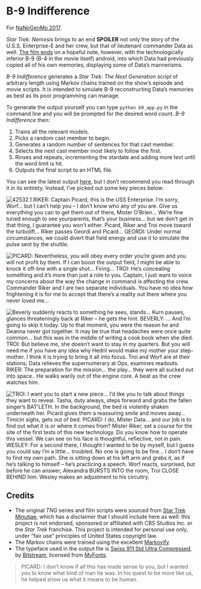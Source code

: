 # B-9 Indifference
For [NaNoGenMo 2017](https://github.com/NaNoGenMo/2017/).

_Star Trek: Nemesis_ brings to an end **SPOILER** not only the story of the U.S.S. Enterprise-E
and her crew, but that of lieutenant commander Data as well. [The film ends](https://www.youtube.com/watch?v=qkwuTewUrcU) on a hopeful note, however, with the technologically inferior B-9 (B-4 in the
movie itself) android, into which Data had previously copied all of his own memories, displaying
some of Data’s mannerisms.

_B-9 Indifference_ generates a _Star Trek: The Next Generation_ script of arbitrary length using
Markov chains trained on the show’s episode and movie scripts. It is intended to simulate B-9
reconstructing Data’s memories as best as its poor programming can manage.

To generate the output yourself you can type `python b9_app.py` in the command line and you will
be prompted for the desired word count. _B-9 Indifference_ then:

1. Trains all the relevant models.
2. Picks a random cast member to begin.
3. Generates a random number of sentences for that cast member.
4. Selects the next cast member most likely to follow the first.
5. Rinses and repeats, incrementing the stardate and adding more text until the word limit is hit.
6. Outputs the final script to an HTML file.

You can see the latest output [here](https://github.com/eoinnoble/b9-indifference/blob/master/output/output.html),
but I don’t recommend you read through it in its entirety. Instead, I’ve picked out some key
pieces below:

![42532.1 RIKER: Captain Picard, this is the USS Enterprise. I’m sorry, Worf… but I can’t help you
– I don’t know who any of you are. Give us everything you can to get them out of there, Mister
O’Brien… We’re fine tuned enough to see yourparents, that’s your business… but we don’t get in
that thing, I guarantee you won’t either. Picard, Riker and Troi move toward the turbolift… Riker
passes Geordi and Picard… GEORDI: Under normal circumstances, we could divert that field energy
and use it to simulate the pulse sent by the shuttle.](https://github.com/eoinnoble/b9-indifference/blob/master/output/images/b91.jpg)

![PICARD: Nevertheless, you will obey every order you’re given and you will not profit by them. If
I can boost the output field, I might be able to knock it off-line with a single shot… Firing…
TROI: He’s concealing something and it’s more than just a role to you. Captain, I just want to
voice my concerns about the way the change in command is affecting the crew. Commander Riker and I
are two separate individuals. You have no idea how frightening it is for me to accept that there’s
a reality out there where you never loved me…](https://github.com/eoinnoble/b9-indifference/blob/master/output/images/b92.jpg)

![Beverly suddenly reacts to something he sees, stands… Kurn pauses, glances threateningly back at
Riker – he gets the hint. BEVERLY: … And I’m going to skip it today. Up to that moment, you were
the reason he and Deanna never got together. It may be true that headaches were once quite common…
but this was in the middle of writing a cook book when she died. TROI: But believe me, she doesn’t
want to stay in my quarters. But you will need me if you have any idea why Hedril would make my
mother your step-mother. I think it is trying to bring it all into focus. Troi and Worf are at
their stations; Data relieves the supernumerary at Ops, examines readouts. RIKER: The preparation
for the mission… the play… they were all sucked out into space.. He walks warily out of the engine
core. A beat as the crew watches him.](https://github.com/eoinnoble/b9-indifference/blob/master/output/images/b93.jpg)

![TROI: I want you to start a new piece… I’d like you to talk about things they want to reveal.
Tasha, duty always, steps forward and grabs the fallen singer’s BAT’LETH. In the background, the
bed is violently shaken underneath her. Picard gives them a reassuring smile and moves away…
Timicin sighs, gets out of bed. PICARD: I do, Mister Data… and our job is to find out what it is
or where it comes from? Mister Riker, set a course for the site of the first tests of this new
technology. Do you know how to operate this vessel. We can see on his face is thoughtful,
reflective, not in pain. WESLEY: For a second there, I thought I wanted to be by myself, but I
guess you could say I’m a little… troubled. No one is going to be fine… I don’t have to find my
own path. She is sitting down at his left arm and grabs it, as if he’s talking to himself – he’s
practicing a speech. Worf reacts, surprised, but before he can answer, Alexandra BURSTS INTO the
room, Troi CLOSE BEHIND him. Wesley makes an adjustment to his circuitry.](https://github.com/eoinnoble/b9-indifference/blob/master/output/images/b94.jpg)

## Credits
- The original _TNG_ series and film scripts were sourced from
[Star Trek Minutiae](http://www.st-minutiae.com/resources/scripts/), which has a disclaimer that I
should include here as well: this project is not endorsed, sponsored or affiliated with CBS Studios
Inc. or the _Star Trek_ franchise. This project is intended for personal use only, under “fair use”
principles of United States copyright law.
- The Markov chains were trained using the excellent [Markovify](https://github.com/jsvine/markovify).
- The typeface used in the output file is
[Swiss 911 Std Ultra Compressed](https://www.myfonts.com/fonts/bitstream/swiss-911/ultra-compressed/),
by [Bitstream](https://www.myfonts.com/foundry/Bitstream/), licensed from [MyFonts](https://www.myfonts.com/).


> PICARD: I don’t know if all this has made sense to you, but I wanted you to know what kind of man he was. In his quest to be more like us, he helped show us what it means to be human.
